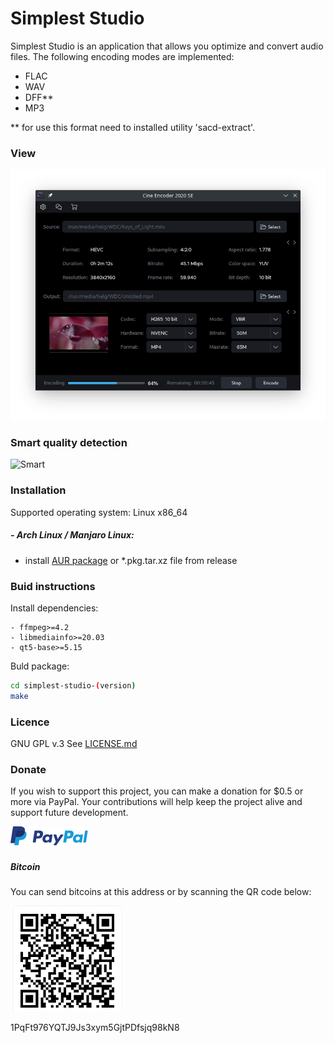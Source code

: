 # Simplest Studio

Simplest Studio is an application that allows you optimize and convert audio files. The following encoding modes are implemented:

  - FLAC
  - WAV
  - DFF**
  - MP3

** for use this format need to installed utility 'sacd-extract'.

### View

![View](./images/View.png)

### Smart quality detection

![Smart](./images/Smart.png)

### Installation

Supported operating system: Linux x86_64

##### - Arch Linux / Manjaro Linux:
  - install [AUR package](https://aur.archlinux.org/packages/simplest-studio/) or *.pkg.tar.xz file from release

  
### Buid instructions

Install dependencies:

    - ffmpeg>=4.2
    - libmediainfo>=20.03
    - qt5-base>=5.15

Buld package:

```sh
cd simplest-studio-(version)
make
```

### Licence

GNU GPL v.3
See [LICENSE.md](https://github.com/SimplestStudio/simplest-studio/blob/master/LICENSE)


### Donate

If you wish to support this project, you can make a donation for $0.5 or more via PayPal. Your contributions will help keep the project alive and support future development.

[![PayPal](./images/PayPal.png)](https://paypal.me/KozhukharenkoOleg?locale.x=ru_RU)

##### Bitcoin
You can send bitcoins at this address or by scanning the QR code below:

![Bitcoin](./images/Bitcoin.png)

1PqFt976YQTJ9Js3xym5GjtPDfsjq98kN8

